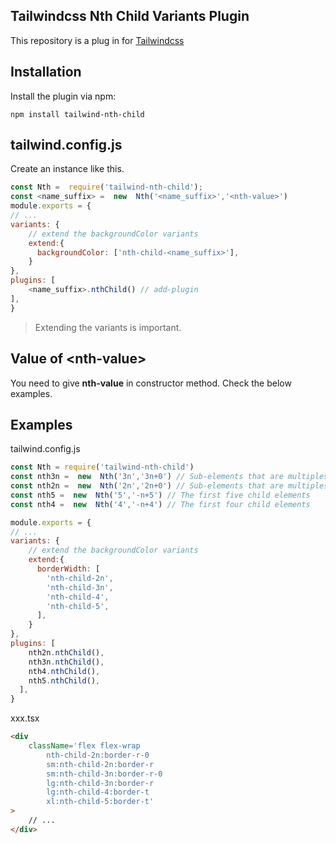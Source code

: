 Tailwindcss Nth Child Variants Plugin
--
This repository is a plug in for [Tailwindcss](https://github.com/tailwindlabs/tailwindcss) 

 Installation
--
Install the plugin via npm:

    npm install tailwind-nth-child

tailwind.config.js
--
Create an instance like this.
``` js
const Nth =  require('tailwind-nth-child');
const <name_suffix> =  new  Nth('<name_suffix>','<nth-value>')
module.exports = {
// ...
variants: {
    // extend the backgroundColor variants
    extend:{
      backgroundColor: ['nth-child-<name_suffix>'],
    }
},
plugins: [
    <name_suffix>.nthChild() // add-plugin
],
}
```

> Extending the variants is important.

Value of <nth-value\>
--
You need to give **nth-value** in constructor method. Check the below examples.


Examples
--
tailwind.config.js
```jsx
const Nth = require('tailwind-nth-child')
const nth3n =  new  Nth('3n','3n+0') // Sub-elements that are multiples of 3
const nth2n =  new  Nth('2n','2n+0') // Sub-elements that are multiples of 2  === new  Nth('even','even')
const nth5 =  new  Nth('5','-n+5') // The first five child elements
const nth4 =  new  Nth('4','-n+4') // The first four child elements

module.exports = {
// ...
variants: {
    // extend the backgroundColor variants
    extend:{
      borderWidth: [
        'nth-child-2n',
        'nth-child-3n',
        'nth-child-4',
        'nth-child-5',
      ],
    }
},
plugins: [
    nth2n.nthChild(),
    nth3n.nthChild(),
    nth4.nthChild(),
    nth5.nthChild(),
  ],
}
```

xxx.tsx
```html
<div 
    className='flex flex-wrap
        nth-child-2n:border-r-0 
        sm:nth-child-2n:border-r 
        sm:nth-child-3n:border-r-0 
        lg:nth-child-3n:border-r  
        lg:nth-child-4:border-t 
        xl:nth-child-5:border-t'
>
    // ...
</div>

```
